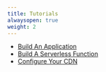 ```yaml
---
title: Tutorials
alwaysopen: true
weight: 2
---
```


- [Build An Application](./build-an-application)
- [Build A Serverless Function](./build-a-serverless-function)
- [Configure Your CDN](./configure-your-cdn)
